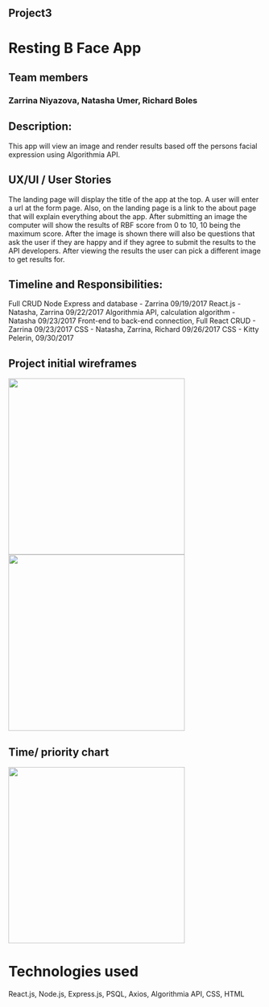 ## Project3

# Resting B Face App

## Team members 
### Zarrina Niyazova, Natasha Umer, Richard Boles

## Description:
 This app will view an image and render results based off the persons facial expression using Algorithmia API. 

## UX/UI / User Stories    
 The landing page will display the title of the app at the top. A user will enter a url at the form page. Also, on the landing page is a link to the about page that will explain everything about the app. After submitting an image the computer will show the results of RBF score from 0 to 10, 10 being the maximum score. After the image is shown there will also be questions that ask the user if they are happy and if they agree to submit the results to the API developers. After viewing the results the user can pick a different image to get results for. 

## Timeline and Responsibilities:
Full CRUD Node Express and database - Zarrina 09/19/2017
React.js - Natasha, Zarrina 09/22/2017
Algorithmia API, calculation algorithm - Natasha 09/23/2017
Front-end to back-end connection, Full React CRUD - Zarrina 09/23/2017 
CSS - Natasha, Zarrina, Richard 09/26/2017
CSS - Kitty Pelerin, 09/30/2017

## Project initial wireframes 
<div>
<img src='https://image.ibb.co/dafUFm/wireframes.jpg' width='350px' display='inline-block' margin='20px' />
<img src='https://image.ibb.co/eOqFMR/obj.jpg' width='350px' display='inline-block' margin='20px'/>
 </div>

## Time/ priority chart
<img src='https://image.ibb.co/isG3am/task.jpg' width='350px'/>

# Technologies used
React.js, Node.js, Express.js, PSQL, Axios, Algorithmia API, CSS, HTML
